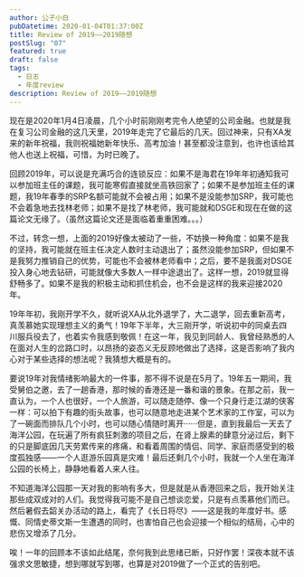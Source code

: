 ```yaml
---
author: 公子小白
pubDatetime: 2020-01-04T01:37:00Z
title: Review of 2019——2019随想
postSlug: "07"
featured: true
draft: false
tags:
  - 日志
  - 年度review
description: Review of 2019——2019随想
---
```


现在是2020年1月4日凌晨，几个小时前刚刚考完令人绝望的公司金融。也就是我在复习公司金融的这几天里，2019年走完了它最后的几天。回过神来，只有XA发来的新年祝福，我则祝福她新年快乐、高考加油！甚至都没注意到，也许也该给其他人也送上祝福，可惜，为时已晚了。

回顾2019年，可以说是充满巧合的连锁反应：如果不是海君在19年年初通知我可以参加班主任的课题，我可能寒假直接就坐高铁回家了；如果不是参加班主任的课题，我19年春季的SRP名额可能就不会被占用；如果不是没能参加SRP，我可能也不会着急地去找林老师；如果不是找了林老师，我可能就和DSGE和现在在做的这篇论文无缘了。（虽然这篇论文还是面临着重重困难。。。）

不过，转念一想，上面的2019好像太被动了一些，不妨换一种角度：如果不是我的坚持，我可能就在班主任决定人数时主动退出了；虽然没能参加SRP，但如果不是我努力推销自己的优势，可能也不会被林老师看中；之后，要不是我面对DSGE投入身心地去钻研，可能就像大多数人一样中途退出了。这样一想，2019就显得舒畅多了。如果不是我的积极主动和抓住机会，也不会是这样的我来迎接2020年。

19年年初，我刚开学不久，就听说XA从北外退学了，大二退学，回去重新高考，真羡慕她实现理想主义的勇气！19年下半年，大三刚开学，听说初中的同桌去四川服兵役去了，也着实令我感到敬佩！在这一年，我见到同龄人、我曾经熟悉的人在面对人生的岔路口时，以昂扬的姿态义无反顾地做出了选择，这是否影响了我内心对于某些选择的想法呢？我猜想大概是有的。

要说19年对我情绪影响最大的一件事，那不得不说是在5月了。19年五一期间，我受舅伯之邀，去了一趟香港，那时候的香港还是一番和谐的景象。在那之前，我一直认为，一个人也很好，一个人旅游，可以随走随停、像一个只身行走江湖的侠客一样：可以拍下有趣的街头故事，也可以随意地走进某个艺术家的工作室，可以为了一碗面而排队几个小时，也可以随心情随时离开······但是，直到我最后一天去了海洋公园，在玩遍了所有疯狂刺激的项目之后，在肾上腺素的肆意分泌过后，剩下的只是脚底因几天劳累传来的疼痛，和看着周围的情侣、同学、家庭而感受到的极度孤独感——一个人逛游乐园真是灾难！最后还剩几个小时，我就一个人坐在海洋公园的长椅上，静静地看着人来人往。

不知道海洋公园那一天对我的影响有多大，但是就是从香港回来之后，我开始关注那些成双成对的人们。我觉得我可能不是自己想谈恋爱，只是有点羡慕他们而已。然后暑假去韶关办活动的路上，看完了《长日将尽》——这是我的年度好书。感慨、同情史蒂文斯一生遭遇的同时，也害怕自己也会迎接一个相似的结局，心中的悲伤又增添了几分。

唉！一年的回顾本不该如此结尾，奈何我到此思绪已断，只好作罢！深夜本就不该强求文思敏捷，想到哪就写到哪，也算是对2019做了一个正式的告别吧。
